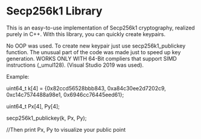 # Secp256k1 Library
This is an easy-to-use implementation of Secp256k1 cryptography, 
realized purely in C++. With this library, you can quickly create keypairs.

No OOP was used. To create new keypair just use secp256k1_publickey function.
The unusual part of the code was made just to speed up key generation.
WORKS ONLY WITH 64-Bit compliers that support SIMD instructions (_umul128). (Visual Studio 2019 was used).

Example:

uint64_t k[4] = {0x82ccd56528bbb843, 0xa84c30ee2d7202c9, 0xc14c7574488a98e1, 0x6946cc76445eed61};

uint64_t Px[4], Py[4];

secp256k1_publickey(k, Px, Py);

//Then print Px, Py to visualize your public point


